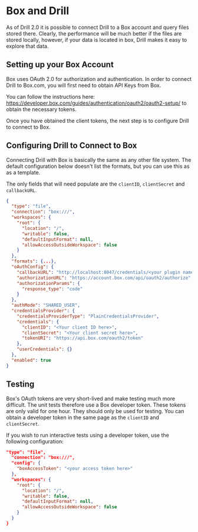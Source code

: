 # Box and Drill
As of Drill 2.0 it is possible to connect Drill to a Box account and query files stored there.  Clearly, the performance will be much better if the files are stored  locally, however, if your data is located in box, Drill makes it easy to explore that data.

## Setting up your Box Account
Box uses OAuth 2.0 for authorization and authentication. In order to connect Drill to Box.com, you will first need to obtain API Keys from Box.

You can follow the instructions here: https://developer.box.com/guides/authentication/oauth2/oauth2-setup/ to obtain the necessary tokens.

Once you have obtained the client tokens, the next step is to configure Drill to connect to Box.

## Configuring Drill to Connect to Box
Connecting Drill with Box is basically the same as any other file system.  The default configuration below doesn't list the formats, but you can use this as as a template.

The only fields that will need populate are the `clientID`, `clientSecret` and `callbackURL`.


```json
{
  "type": "file",
  "connection": "box:///",
  "workspaces": {
    "root": {
      "location": "/",
      "writable": false,
      "defaultInputFormat": null,
      "allowAccessOutsideWorkspace": false
    }
  },
  "formats": {...},
  "oAuthConfig": {
    "callbackURL": "http://localhost:8047/credentials/<your plugin name>/update_oauth2_authtoken",
    "authorizationURL": "https://account.box.com/api/oauth2/authorize",
    "authorizationParams": {
      "response_type": "code"
    }
  },
  "authMode": "SHARED_USER",
  "credentialsProvider": {
    "credentialsProviderType": "PlainCredentialsProvider",
    "credentials": {
      "clientID": "<Your client ID here>",
      "clientSecret": "<Your client secret here>",
      "tokenURI": "https://api.box.com/oauth2/token"
    },
    "userCredentials": {}
  },
  "enabled": true
}

```

## Testing
Box's OAuth tokens are very short-lived and make testing much more difficult. The unit tests therefore use a Box developer token.  These tokens are only valid for one hour.  They should only be used for testing.  You can obtain a developer token in the same page as the `clientID` and `clientSecret`.

If you wish to run interactive tests using a developer token, use the following configuration:

```json
"type": "file",
  "connection": "box:///",
  "config": {
    "boxAccessToken": "<your access token here>"
  },
  "workspaces": {
    "root": {
      "location": "/",
      "writable": false,
      "defaultInputFormat": null,
      "allowAccessOutsideWorkspace": false
    }
  }
}
```

